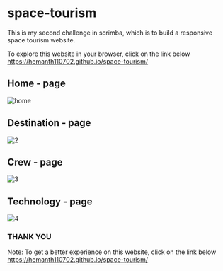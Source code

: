 # space-tourism

This is my second challenge in scrimba, which is to build a responsive space tourism website.

To explore this website in your browser, click on the link below     
https://hemanth110702.github.io/space-tourism/   


## Home - page

![home](https://user-images.githubusercontent.com/89832451/227527076-c619de0d-b1b2-4ffd-8be4-93ac9999832a.png)

## Destination - page

![2](https://user-images.githubusercontent.com/89832451/227527151-9a4a192d-14e5-4acd-a899-fdd6965d2c99.png)

## Crew - page

![3](https://user-images.githubusercontent.com/89832451/227527198-2226fdc8-db8b-4d68-a5b3-7cb517ee04e2.png)


## Technology - page

![4](https://user-images.githubusercontent.com/89832451/227527243-1e01c5d0-1a54-4e66-a4a8-f8194f826522.png)

### THANK YOU 

Note: To get a better experience on this website, click on the link below     
https://hemanth110702.github.io/space-tourism/    
